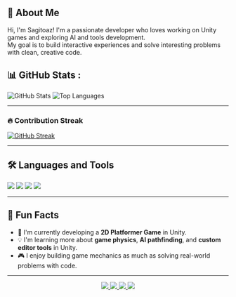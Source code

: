 ## 👋 About Me

Hi, I'm Sagitoaz! I'm a passionate developer who loves working on Unity games and exploring AI and tools development.  
My goal is to build interactive experiences and solve interesting problems with clean, creative code.

## 📊 GitHub Stats :

![GitHub Stats](https://github-readme-stats.vercel.app/api?username=Sagitoaz&show_icons=true&theme=tokyonight&hide=issues)
![Top Languages](https://github-readme-stats.vercel.app/api/top-langs/?username=Sagitoaz&layout=compact&theme=tokyonight)

---

### 🔥 Contribution Streak
[![GitHub Streak](https://streak-stats.demolab.com?user=Sagitoaz&theme=tokyonight&hide_border=true)](https://git.io/streak-stats)

---

## 🛠️ Languages and Tools

<p>
  <img src="https://img.shields.io/badge/-C%23-239120?style=flat&logo=c-sharp&logoColor=white" />
  <img src="https://img.shields.io/badge/-Python-3776AB?style=flat&logo=python&logoColor=white" />
  <img src="https://img.shields.io/badge/-Java-007396?style=flat&logo=java&logoColor=white" />
  <img src="https://img.shields.io/badge/-CSS3-1572B6?style=flat&logo=css3&logoColor=white" />
</p>

---

## 📌 Fun Facts

- 🔭 I'm currently developing a **2D Platformer Game** in Unity.
- 💡 I'm learning more about **game physics**, **AI pathfinding**, and **custom editor tools** in Unity.
- 🎮 I enjoy building game mechanics as much as solving real-world problems with code.

---

<p align="center">
  <a href="https://github.com/Sagitoaz">
    <img src="https://img.shields.io/github/followers/Sagitoaz?label=Followers&style=social" />
  </a>
  <a href="[https://www.linkedin.com/in/yourprofile/](https://www.linkedin.com/in/trung-nguy%E1%BB%85n-b4480a36a/)">
    <img src="https://img.shields.io/badge/LinkedIn-0077B5?style=flat&logo=linkedin&logoColor=white"/>
  </a>
  <a href="mailto:trung241az@gmail.com">
    <img src="https://img.shields.io/badge/-Email-EA4335?style=flat&logo=gmail&logoColor=white"/>
  </a>
  <a href="https://drive.google.com/file/d/1yvBfIe8I-7Xu2-dPm7-r7HTRy56S1bg2/view?usp=sharing">
    <img src="https://img.shields.io/badge/CV-View%20My%20Resume-blue?style=flat&logo=google-drive&logoColor=white"/>
  </a>
</p>
